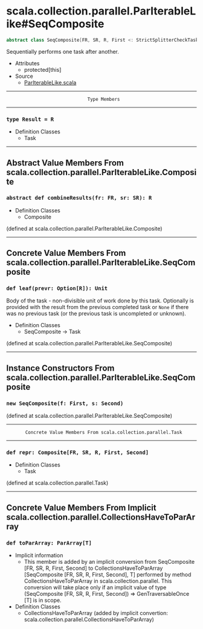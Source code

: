 
#            scala.collection.parallel.ParIterableLike#SeqComposite            #

```scala
abstract class SeqComposite[FR, SR, R, First <: StrictSplitterCheckTask[FR, _], Second <: StrictSplitterCheckTask[SR, _]] extends Composite[FR, SR, R, First, Second]
```

Sequentially performs one task after another.

* Attributes
  * protected[this]
* Source
  * [ParIterableLike.scala](https://github.com/scala/scala/tree/6d09a1ba5f/src/library/scala/collection/parallel/ParIterableLike.scala#L1)


--------------------------------------------------------------------------------
                                  Type Members
--------------------------------------------------------------------------------


### `type Result = R`                                                        ###

* Definition Classes
  * Task


--------------------------------------------------------------------------------
Abstract Value Members From scala.collection.parallel.ParIterableLike.Composite
--------------------------------------------------------------------------------


### `abstract def combineResults(fr: FR, sr: SR): R`                         ###

* Definition Classes
  * Composite

(defined at scala.collection.parallel.ParIterableLike.Composite)


--------------------------------------------------------------------------------
Concrete Value Members From scala.collection.parallel.ParIterableLike.SeqComposite
--------------------------------------------------------------------------------


### `def leaf(prevr: Option[R]): Unit`                                       ###

Body of the task - non-divisible unit of work done by this task. Optionally is
provided with the result from the previous completed task or `None` if there was
no previous task (or the previous task is uncompleted or unknown).

* Definition Classes
  * SeqComposite → Task

(defined at scala.collection.parallel.ParIterableLike.SeqComposite)


--------------------------------------------------------------------------------
Instance Constructors From scala.collection.parallel.ParIterableLike.SeqComposite
--------------------------------------------------------------------------------


### `new SeqComposite(f: First, s: Second)`                                  ###

(defined at scala.collection.parallel.ParIterableLike.SeqComposite)


--------------------------------------------------------------------------------
           Concrete Value Members From scala.collection.parallel.Task
--------------------------------------------------------------------------------


### `def repr: Composite[FR, SR, R, First, Second]`                          ###

* Definition Classes
  * Task

(defined at scala.collection.parallel.Task)


--------------------------------------------------------------------------------
Concrete Value Members From Implicit scala.collection.parallel.CollectionsHaveToParArray
--------------------------------------------------------------------------------


### `def toParArray: ParArray[T]`                                            ###

* Implicit information
  * This member is added by an implicit conversion from SeqComposite [FR, SR, R,
    First, Second] to CollectionsHaveToParArray [SeqComposite [FR, SR, R, First,
    Second], T] performed by method CollectionsHaveToParArray in
    scala.collection.parallel. This conversion will take place only if an
    implicit value of type (SeqComposite [FR, SR, R, First, Second]) ⇒
    GenTraversableOnce [T] is in scope.
* Definition Classes
  * CollectionsHaveToParArray
(added by implicit convertion: scala.collection.parallel.CollectionsHaveToParArray)
